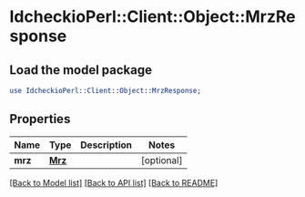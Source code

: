 # IdcheckioPerl::Client::Object::MrzResponse

## Load the model package
```perl
use IdcheckioPerl::Client::Object::MrzResponse;
```

## Properties
Name | Type | Description | Notes
------------ | ------------- | ------------- | -------------
**mrz** | [**Mrz**](Mrz.md) |  | [optional] 

[[Back to Model list]](../README.md#documentation-for-models) [[Back to API list]](../README.md#documentation-for-api-endpoints) [[Back to README]](../README.md)



